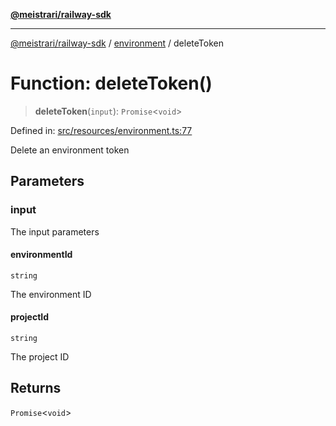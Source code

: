 [**@meistrari/railway-sdk**](../../README.md)

***

[@meistrari/railway-sdk](../../README.md) / [environment](../README.md) / deleteToken

# Function: deleteToken()

> **deleteToken**(`input`): `Promise`\<`void`\>

Defined in: [src/resources/environment.ts:77](https://github.com/meistrari/railway-sdk/blob/10c4a7a4bfc49f418226de92697c6b31c851221d/src/resources/environment.ts#L77)

Delete an environment token

## Parameters

### input

The input parameters

#### environmentId

`string`

The environment ID

#### projectId

`string`

The project ID

## Returns

`Promise`\<`void`\>
